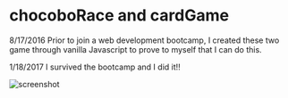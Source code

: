 # chocoboRace and cardGame

8/17/2016
Prior to join a web development bootcamp, I created these two game through vanilla Javascript to prove to myself that I can do this.

1/18/2017
I survived the bootcamp and I did it!!

![screenshot](/images/chocobo.gif?raw=true)
